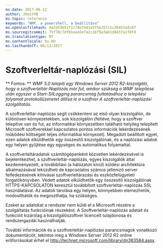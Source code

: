 ```yaml
---
ms.date: 2017-06-12
author: JKeithB
ms.topic: reference
keywords: "WMF, a powershell, a beállítása"
ms.openlocfilehash: 4a2dfd651f1c74e7441e5f5e357c1c26453adc07
ms.sourcegitcommit: 75f70c7df01eea5e7a2c16f9a3ab1dd437a1f8fd
ms.translationtype: MT
ms.contentlocale: hu-HU
ms.lasthandoff: 06/12/2017
---
```

# <a name="software-inventory-logging-sil"></a>Szoftverleltár-naplózási (SIL)

** Fontos: ** *WMF 5.0 telepíti egy Windows Server 2012 R2-kiszolgáló, hogy a szoftverleltár-Naplózás már fut, amikor szükség a WMF telepítése után egyszer a Start-SilLogging parancsmag futtatásához a telepítési folyamat protokollüzenetet állítsa le a szoftver A szoftverleltár-naplózási szolgáltatás.*

A szoftverleltár-naplózás segít csökkenteni az első olyan kiszolgálón, de különösen környezetekben, sok kiszolgálón (feltéve, hogy a szoftver telepítve van és fut, az informatikai környezetben található helyileg telepített Microsoft szoftverekkel kapcsolatos pontos információk lekérdezésének működési költségeit teljes informatikai környezet). Megadott beállított egyet, ezen adatok elküldhetők egy összesítő kiszolgálónak, és a naplózási adatok egy helyen gyűjtése egy egységes és automatikus folyamattal.

A szoftverleltáradatok számítógépenként közvetlen lekérdezésével is bejelentkezhet, a szoftverleltár-naplózás, egyes kiszolgálók által kezdeményezett, a továbbítási (a hálózaton kívül) küldési architektúra alkalmazásával leküzdheti de kapcsolatos számos jellemző server felfedezésének kihívásai szoftverleltárazási és eszközfelügyeleti forgatókönyvben. Védett adatok elküldhetők egy összesítő kiszolgálónak HTTPS-KAPCSOLATON keresztül továbbított szoftverleltár-naplózás SSL használatával. Az adatok tárolása egy helyen, könnyebben elemezhetők, módosíthatók és megoszthatja, ha szükséges.

Ezeket az adatokat a rendszer nem küldi el a Microsoft részére a szolgáltatás funkcióinak részeként. A Szoftverleltár-naplózás adatait és funkcióit kizárólag a kiszolgálószoftver licencelt tulajdonosa és rendszergazdái használhatják.

További információk és a szoftverleltár-naplózási parancsmagok vonatkozó dokumentációt, tekintse meg a Windows Server 2012 R2 online erőforrásokat érhet el <http://technet.microsoft.com/library/dn383584.aspx>.

